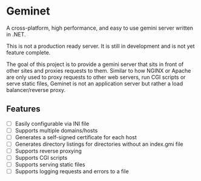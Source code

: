 ﻿# Geminet

A cross-platform, high performance, and easy to use gemini server written in .NET.

This is not a production ready server. It is still in development and is not yet feature complete.

The goal of this project is to provide a gemini server that sits in front of other sites and proxies requests to them.
Similar to how NGINX or Apache are only used to proxy requests to other web servers, run CGI scripts or serve static
files, Geminet is not an application server but rather a load balancer/reverse proxy.

## Features

- [ ] Easily configurable via INI file
- [ ] Supports multiple domains/hosts
- [ ] Generates a self-signed certificate for each host
- [ ] Generates directory listings for directories without an index.gmi file
- [ ] Supports reverse proxying
- [ ] Supports CGI scripts
- [ ] Supports serving static files
- [ ] Supports logging requests and errors to a file
